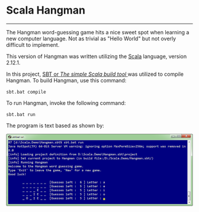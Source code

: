 # Scala Hangman #

----------
The Hangman word-guessing game hits a nice sweet spot when learning a new computer language. Not as trivial as "Hello World" but not overly difficult to implement.

This version of Hangman was written utilizing the [Scala](https://www.scala-lang.org/index.html "https://www.scala-lang.org/index.html") language, version 2.12.1.     

In this project, [SBT or *The simple Scala build tool* ](http://www.scala-sbt.org/ "http://www.scala-sbt.org/") was utilized to compile Hangman. To build Hangman, use this command:

    sbt.bat compile

To run Hangman, invoke the following command:

    sbt.bat run

The program is text based as shown by:

![console view](https://github.com/ROpsal/scala-hangman/blob/master/images/console.png)
